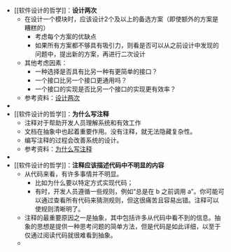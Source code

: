 - [[软件设计的哲学]]：**设计两次**
	- 在设计一个模块时，应该设计2个及以上的备选方案（即使额外的方案是糟糕的）
		- 考虑每个方案的优缺点
		- 如果所有方案都不够具有吸引力，则看是否可以从之前设计中发现的问题中，提出新的方案，再进行二次设计
	- 其他考虑因素：
		- 一种选择是否具有比另一种有更简单的接口？
		- 一个接口比另一个接口更通用吗？
		- 一个接口的实现是否比另一个接口的实现更有效率？
	- 参考资料：[设计两次](https://cactus-proj.github.io/A-Philosophy-of-Software-Design-zh/ch11.html#%E7%AC%AC-11-%E7%AB%A0-%E8%AE%BE%E8%AE%A1%E4%B8%A4%E6%AC%A1)
-
- [[软件设计的哲学]]：**为什么写注释**
	- 注释对于帮助开发人员理解系统和有效工作
	- 文档在抽象中也起着重要作用。没有注释，就无法隐藏复杂性。
	- 编写注释的过程会改善系统的设计。
	- 参考资料：[为什么写注释](https://cactus-proj.github.io/A-Philosophy-of-Software-Design-zh/ch12.html)
-
- [[软件设计的哲学]]：**注释应该描述代码中不明显的内容**
	- 从代码来看，有许多事情并不明显。
		- 比如为什么要以特定方式实现代码；
		- 有时，开发人员遵循一些规则，例如“总是在 b 之前调用 a”。你可能可以通过查看所有代码来猜测规则，但这很痛苦且容易出错。注释可以使规则清晰明了。
	- 注释的最重要原因之一是抽象，其中包括许多从代码中看不到的信息。抽象的思想是提供一种思考问题的简单方法，但是代码是如此详细，以至于仅通过阅读代码就很难看到抽象。
	-